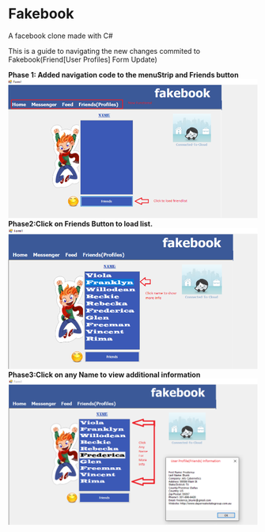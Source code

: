# Fakebook
A facebook clone made with C#



This is a guide to navigating the new changes commited to Fakebook(Friend[User Profiles] Form Update)

<b>Phase 1: Added navigation code to the menuStrip and Friends button</b>
![View1](bin/Debug/profileSC1.png)
</br>
<b>Phase2:Click on Friends Button to load list.</b>
</br>
![View2](bin/Debug/profileSC2.png)
</br>
<b>Phase3:Click on any Name to view additional information</b>
![View3](bin/Debug/profileSC3.png)

